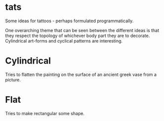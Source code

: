 # tats
Some ideas for tattoos - perhaps formulated programmatically.

One overarching theme that can be seen between the different ideas is that they respect the topology of whichever body part they are to decorate. Cylindrical art-forms and cyclical patterns are interesting.

# Cylindrical
Tries to flatten the painting on the surface of an ancient greek vase from a picture.

# Flat
Tries to make rectangular some shape.
